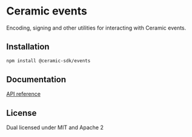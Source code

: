 # Ceramic events

Encoding, signing and other utilities for interacting with Ceramic events.

## Installation

```sh
npm install @ceramic-sdk/events
```

## Documentation

[API reference](https://github.com/ceramicnetwork/rust-ceramic/tree/main/sdk/docs/@ceramic-sdk/events)

## License

Dual licensed under MIT and Apache 2
